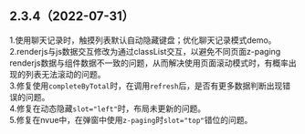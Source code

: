 ## 2.3.4（2022-07-31）
1.使用聊天记录时，触摸列表默认自动隐藏键盘；优化聊天记录模式demo。  
2.renderjs与js数据交互修改为通过classList交互，以避免不同页面z-paging renderjs数据与组件数据不一致的问题，从而解决使用页面滚动模式时，有概率出现的列表无法滚动的问题。  
3.修复使用`completeByTotal`时，在调用`refresh`后，是否有更多数据判断出现错误的问题。  
4.修复在动态隐藏`slot="left"`时，布局未更新的问题。  
5.修复在nvue中，在弹窗中使用`z-paging`时`slot="top"`错位的问题。  
